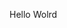 Hello Wolrd

















































































































































































































